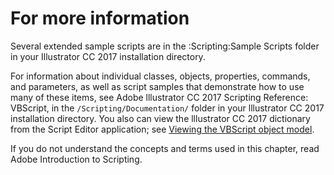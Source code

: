 # For more information

Several extended sample scripts are in the :Scripting:Sample Scripts folder in your Illustrator CC 2017 installation directory.

For information about individual classes, objects, properties, commands, and parameters, as well as script samples that demonstrate how to use many of these items, see Adobe lllustrator CC 2017 Scripting Reference: VBScript, in the `/Scripting/Documentation/` folder in your lllustrator CC 2017 installation directory. You also can view the lllustrator CC 2017 dictionary from the Script Editor application; see [Viewing the VBScript object model](../introduction/viewingTheObjectModel.md#introduction-viewingtheobjectmodel-vbscript).

If you do not understand the concepts and terms used in this chapter, read Adobe Introduction to Scripting.
